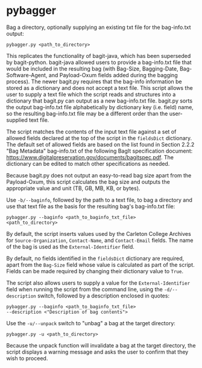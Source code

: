 # pybagger
Bag a directory, optionally supplying an existing txt file for the bag-info.txt output:

<code>pybagger.py <path_to_directory></code>

This replicates the functionality of bagit-java, which has been superseded by bagit-python. bagit-java allowed users to provide a bag-info.txt file that would be included in the resulting bag (with Bag-Size, Bagging-Date, Bag-Software-Agent, and Payload-Oxum fields added during the bagging process). The newer bagit.py requires that the bag-info information be stored as a dictionary and does not accept a text file. This script allows the user to supply a text file which the script reads and structures into a dictionary that bagit.py can output as a new bag-info.txt file. bagit.py sorts the output bag-info.txt file alphabetically by dictionary key (i.e. field) name, so the resulting bag-info.txt file may be a different order than the user-supplied text file.

The script matches the contents of the input text file against a set of allowed fields declared at the top of the script in the <code>fieldsDict</code> dictionary. The default set of allowed fields are based on the list found in Section 2.2.2 "Bag Metadata" bag-info.txt of the following BagIt specification document: https://www.digitalpreservation.gov/documents/bagitspec.pdf. The dictionary can be edited to match other specifications as needed.

Because bagit.py does not output an easy-to-read bag size apart from the Payload-Oxum, this script calculates the bag size and outputs the appropriate value and unit (TB, GB, MB, KB, or bytes).

Use <code>-b/--baginfo</code>, followed by the path to a text file, to bag a directory and use that text file as the basis for the resulting bag's bag-info.txt file:

<code>pybagger.py --baginfo <path_to_baginfo_txt_file> <path_to_directory></code>

By default, the script inserts values used by the Carleton College Archives for <code>Source-Organization</code>, <code>Contact-Name</code>, and <code>Contact-Email</code> fields. The name of the bag is used as the <code>External-Identifier</code> field.

By default, no fields identified in the <code>fieldsDict</code> dictionary are required, apart from the <code>Bag-Size</code> field whose value is calculated as part of the script. Fields can be made required by changing their dictionary value to <code>True</code>.
  
The script also allows users to supply a value for the <code>External-Identifier</code> field when running the script from the command line, using the <code>-d/--description</code> switch, followed by a description enclosed in quotes:
 
<code>pybagger.py --baginfo <path_to_baginfo_txt_file> --description <"Description of bag contents"></code>

Use the <code>-u/--unpack</code> switch to "unbag" a bag at the target directory:
  
  <code>pybagger.py -u <path_to_directory></code>
  
Because the unpack function will invalidate a bag at the target directory, the script displays a warning message and asks the user to confirm that they wish to proceed.
